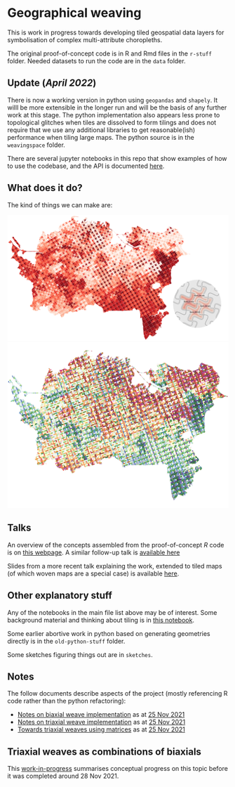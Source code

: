# Geographical weaving
This is work in progress towards developing tiled geospatial data layers for symbolisation of complex multi-attribute choropleths.  

The original proof-of-concept code is in R and Rmd files in the `r-stuff` folder. Needed datasets to run the code are in the `data` folder.

## **Update** (*April 2022*) 
There is now a working version in python using `geopandas` and `shapely`. It willl be more extensible in the longer run and will be the basis of any further work at this stage. The python implementation also appears less prone to topological glitches when tiles are dissolved to form tilings and does not require that we use any additional libraries to get reasonable(ish) performance when tiling large maps. The python source is in the `weavingspace` folder. 

There are several jupyter notebooks in this repo that show examples of how to use the codebase, and the API is documented [here](https://dosull.github.io/weaving-space/doc/weavingspace/).

## What does it do?
The kind of things we can make are:

![a tiled map](/NZCS-Aug-2022/slides/images/imd-escher.png)
![a weave map](/NZCS-Aug-2022/slides/images/imd-weave.png)

## Talks
An overview of the concepts assembled from the proof-of-concept _R_ code is on [this webpage](https://dosull.github.io/weaving-space/NZCS-Nov-2021/make-weave-map.html). A similar follow-up talk is [available here](https://dosull.github.io/weaving-space/Palmerston-North-Nov-2022/slides/index.html)

Slides from a more recent talk explaining the work, extended to tiled maps (of which woven maps are a special case) is available [here](https://dosull.github.io/weaving-space/Palmerston-North-Nov-2022/slides/).

## Other explanatory stuff
Any of the notebooks in the main file list above may be of interest. Some background material and thinking about tiling is in [this notebook](notes-on-tiling-april-2022.ipynb).

Some earlier abortive work in python based on generating geometries directly is in the `old-python-stuff` folder.

Some sketches figuring things out are in `sketches`.

## Notes
The follow documents describe aspects of the project (mostly referencing R code rather than the python refactoring):

+ [Notes on biaxial weave implementation](https://dosull.github.io/weaving-space/notes/notes-on-biaxial-weave-implementation.html) as at [25 Nov 2021](https://github.com/DOSull/weaving-space/commit/735c6a828f682c52afd0fddf3570ce5fa4badaf3)
+ [Notes on triaxial weave implementation](https://dosull.github.io/weaving-space/notes/notes-on-triaxial-weave-implementation.html) as at [25 Nov 2021](https://github.com/DOSull/weaving-space/commit/735c6a828f682c52afd0fddf3570ce5fa4badaf3)
+ [Towards triaxial weaves using matrices](https://dosull.github.io/weaving-space/notes/towards-triaxial-weaves-using-matrices.html) as at [25 Nov 2021](https://github.com/DOSull/weaving-space/commit/735c6a828f682c52afd0fddf3570ce5fa4badaf3)

## Triaxial weaves as combinations of biaxials
This [work-in-progress](https://dosull.github.io/weaving-space/code-junkyard/three-way-matrices.html) summarises conceptual progress on this topic before it was completed around 28 Nov 2021.
